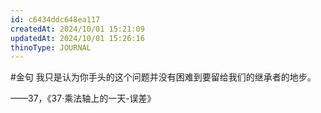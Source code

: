 ```yaml
---
id: c6434ddc648ea117
createdAt: 2024/10/01 15:21:09
updatedAt: 2024/10/01 15:26:16
thinoType: JOURNAL
---
```

#金句 我只是认为你手头的这个问题并没有困难到要留给我们的继承者的地步。

——37，《37·乘法轴上的一天-误差》